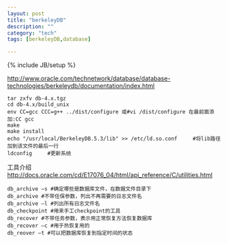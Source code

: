 ```yaml
---
layout: post
title: "berkeleyDB"
description: ""
category: "tech"
tags: [berkeleyDB,database]

---
```

{% include JB/setup %}

http://www.oracle.com/technetwork/database/database-technologies/berkeleydb/documentation/index.html

    tar zxfv db-4.x.tgz
    cd db-4.x/build_unix
    env CC=gcc CCC=g++ ../dist/configure 或#vi /dist/configure 在最前面添加:CC gcc
    make
    make install
    echo "/usr/local/BerkeleyDB.5.3/lib" >> /etc/ld.so.conf     #将lib路径加到该文件的最后一行
    ldconfig     #更新系统

工具介绍 http://docs.oracle.com/cd/E17076_04/html/api_reference/C/utilities.html

    db_archive –s #确定哪些是数据库文件，在数据文件目录下
    db_archive #不带任保参数，列出不再需要的日志文件名
    db_archive –l #列出所有日志文件名
    db_checkpoint #用来手工checkpoint的工具
    db_recover #不带任务参数，表示用正常恢复方法恢复数据库
    db_recover –c #用于热恢复用的
    db_reover –t #可以把数据库恢复到指定时间的状态
